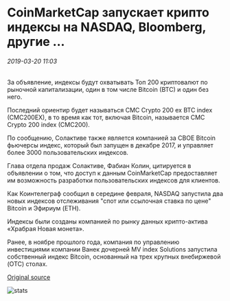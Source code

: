 # CoinMarketCap запускает крипто индексы на NASDAQ, Bloomberg, другие ...

###### 2019-03-20 11:03

За объявление, индексы будут охватывать Топ 200 криптовалют по рыночной капитализации, один в том числе Bitcoin (BTC) и один без него.

Последний ориентир будет называться CMC Crypto 200 ex BTC index (CMC200EX), в то время как тот, включая Bitcoin, называется CMC Crypto 200 index (CMC200).

По сообщению, Солактиве также является компанией за CBOE Bitcoin фьючерсы индекс, который был запущен в декабре 2017, и управляет более 3000 пользовательских индексов.

Глава отдела продаж Солактиве, Фабиан Колин, цитируется в объявлении о том, что доступ к данным CoinMarketCap предоставляет им возможность разработки пользовательских индексов для клиентов.

Как Коинтелеграф сообщил в середине февраля, NASDAQ запустила два новых индексов отслеживания "спот или ссылочная ставка по цене" Bitcoin и Эфириум (ETH).

Индексы были созданы компанией по рынку данных крипто-актива «Храбрая Новая монета».

Ранее, в ноябре прошлого года, компания по управлению инвестициями компании Ванек дочерней MV index Solutions запустила собственный индекс Bitcoin, основанный на трех крупных внебиржевой (OTC) столах.

[Original source](https://cointelegraph.com/news/coinmarketcap-launches-crypto-indices-on-nasdaq-bloomberg-others)

![stats](https://c.statcounter.com/11760860/0/a89fa40b/1/ "stats")